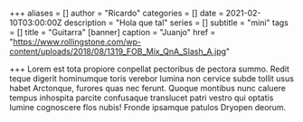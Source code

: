 +++
aliases = []
author = "Ricardo"
categories = []
date = 2021-02-10T03:00:00Z
description = "Hola que tal"
series = []
subtitle = "mini"
tags = []
title = "Guitarra"
[banner]
caption = "Juanjo"
href = "https://www.rollingstone.com/wp-content/uploads/2018/08/1319_FOB_Mix_QnA_Slash_A.jpg"

+++
Lorem est tota propiore conpellat pectoribus de pectora summo. <!--more-->Redit teque digerit hominumque toris verebor lumina non cervice subde tollit usus habet Arctonque, furores quas nec ferunt. Quoque montibus nunc caluere tempus inhospita parcite confusaque translucet patri vestro qui optatis lumine cognoscere flos nubis! Fronde ipsamque patulos Dryopen deorum.